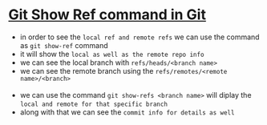 # <ins> Git Show Ref command in Git </ins> #

- in order to see the `local ref and remote refs` we can use the command as `git show-ref` command
- it will show the `local as well as the remote repo info`
- we can see the local branch with `refs/heads/<branch name>`
- we can see the remote branch using the `refs/remotes/<remote name>/<branch>`
<br/><br/>
- we can use the command `git show-refs <branch name>` will diplay the `local and remote for that specific branch`
- along with that we can see the `commit info for details as well`
